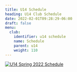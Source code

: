 ```yaml
---
title: U14 Schedule
heading: U14 Club Schedule
date: 2022-02-01T09:28:29-06:00
draft: false
menu:
  club:
    identifier: u14 schedule
    name: Schedule
    parent: u14
    weight: 110
---
```

[![U14 Spring 2022 Schedule](https://res.cloudinary.com/robinson-soccer/image/upload/v1647382973/Club/Divisions/U14/u14-schedule_escs6c.jpg)](https://res.cloudinary.com/robinson-soccer/image/upload/v1647382973/Club/Divisions/U14/u14-schedule_escs6c.jpg)